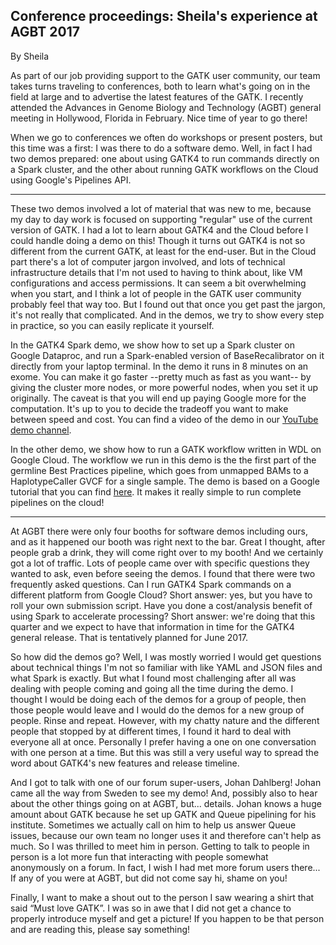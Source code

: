 ## Conference proceedings: Sheila's experience at AGBT 2017

By Sheila

<p>As part of our job providing support to the GATK user community, our team takes turns traveling to conferences, both to learn what's going on in the field at large and to advertise the latest features of the GATK. I recently attended the Advances in Genome Biology and Technology (AGBT) general meeting in Hollywood, Florida in February. Nice time of year to go there!</p>

<p>When we go to conferences we often do workshops or present posters, but this time was a first: I was there to do a software demo. Well, in fact I had two demos prepared: one about using GATK4 to run commands directly on a Spark cluster, and the other about running GATK workflows on the Cloud using Google's Pipelines API.</p>

<hr></hr><p>These two demos involved a lot of material that was new to me, because my day to day work is focused on supporting "regular" use of the current version of GATK. I had a lot to learn about GATK4 and the Cloud before I could handle doing a demo on this! Though it turns out GATK4 is not so different from the current GATK, at least for the end-user. But in the Cloud part there's a lot of computer jargon involved, and lots of technical infrastructure details that I'm not used to having to think about, like VM configurations and access permissions. It can seem a bit overwhelming when you start, and I think a lot of people in the GATK user community probably feel that way too. But I found out that once you get past the jargon, it's not really that complicated. And in the demos, we try to show every step in practice, so you can easily replicate it yourself.</p>

<p>In the GATK4 Spark demo, we show how to set up a Spark cluster on Google Dataproc, and run a Spark-enabled version of BaseRecalibrator on it directly from your laptop terminal. In the demo it runs in 8 minutes on an exome. You can make it go faster --pretty much as fast as you want-- by giving the cluster more nodes, or more powerful nodes, when you set it up originally. The caveat is that you will end up paying Google more for the computation. It's up to you to decide the tradeoff you want to make between speed and cost. You can find a video of the demo in our <a rel="nofollow" href="https://www.youtube.com/channel/UCW1K7bGjnPlU9HLkdF3Axmg">YouTube demo channel</a>.</p>

<p>In the other demo, we show how to run a GATK workflow written in WDL on Google Cloud. The workflow we run in this demo is the the first part of the germline Best Practices pipeline, which goes from unmapped BAMs to a HaplotypeCaller GVCF for a single sample. The demo is based on a Google tutorial that you can find <a rel="nofollow" href="https://cloud.google.com/genomics/v1alpha2/gatk">here</a>. It makes it really simple to run complete pipelines on the cloud!</p>

<hr></hr><p>At AGBT there were only four booths for software demos including ours, and as it happened our booth was right next to the bar. Great I thought, after people grab a drink, they will come right over to my booth! And we certainly got a lot of traffic. Lots of people came over with specific questions they wanted to ask, even before seeing the demos. I found that there were two frequently asked questions. Can I run GATK4 Spark commands on a different platform from Google Cloud? Short answer: yes, but you have to roll your own submission script. Have you done a cost/analysis benefit of using Spark to accelerate processing? Short answer: we're doing that this quarter and we expect to have that information in time for the GATK4 general release. That is tentatively planned for June 2017.</p>

<p>So how did the demos go? Well, I was mostly worried I would get questions about technical things I'm not so familiar with like YAML and JSON files and what Spark is exactly. But what I found most challenging after all was dealing with people coming and going all the time during the demo. I thought I would be doing each of the demos for a group of people, then those people would leave and I would do the demos for a new group of people. Rinse and repeat. However, with my chatty nature and the different people that stopped by at different times, I found it hard to deal with everyone all at once. Personally I prefer having a one on one conversation with one person at a time. But this was still a very useful way to spread the word about GATK4's new features and release timeline.</p>

<p>And I got to talk with one of our forum super-users, Johan Dahlberg! Johan came all the way from Sweden to see my demo! And, possibly also to hear about the other things going on at AGBT, but... details. Johan knows a huge amount about GATK because he set up GATK and Queue pipelining for his institute. Sometimes we actually call on him to help us answer Queue issues, because our own team no longer uses it and therefore can't help as much. So I was thrilled to meet him in person. Getting to talk to people in person is a lot more fun that interacting with people somewhat anonymously on a forum. In fact, I wish I had met more forum users there... If any of you were at AGBT, but did not come say hi, shame on you!</p>

<p>Finally, I want to make a shout out to the person I saw wearing a shirt that said “Must love GATK”. I was so in awe that I did not get a chance to properly introduce myself and get a picture! If you happen to be that person and are reading this, please say something!</p>
